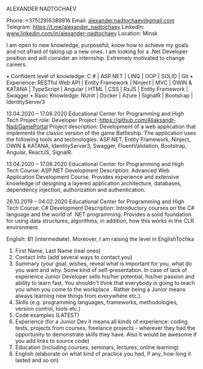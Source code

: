 
ALEXANDER NADTOCHAEV

Phone: +375(29)6389916
Email: alexander.nadtochaev@gmail.com
Telegram: https://t.me/alexander_nadtochaev
LinkedIn: www.linkedin.com/in/alexander-nadtochaev
Location: Minsk      

I am open to new knowledge, purposeful, know how to achieve my goals and not afraid of taking up a new ones. I am looking for a .Net Developer position and will consider an internship. Extremely motivated to change careers.

•	Confident level of knowledge: C # | ASP.NET | LINQ | OOP | SOLID | Git
•	Experience: RESTful Web API | Entity Framework | Ninject | MVC | OWIN & KATANA | TypeScript | Angular | HTML | CSS | RxJS | Entity Framework | Swagger
•	Basic Knowledge: NUnit | Docker | Azure | SignalR | Bootstrap | IdentityServer3

13.04.2020 – 17.08.2020 Educational Center for Programming and High Tech 
Project role: Developer
Project: https://github.com/Aliaksandr-Nad/GamePortal
Project description: Development of a web application that implements the classic version of the game Battleship. The application uses the following tools and technologies: ASP.NET, Entity Framework, Ninject, OWIN & KATANA, IdentityServer3, Swagger, FluentValidation, Bootstrap, Angular, ReactJS, SignalR.

13.04.2020 – 17.08.2020 Educational Center for Programming and High Tech
Course: ASP.NET Development
Description: Advanced Web Application Development Course. Provides experience and extensive knowledge of designing a layered application architecture, databases, dependency injection, authorization and authentication.

26.10.2019 – 04.02.2020 Educational Center for Programming and High Tech
Course: C# Development
Description: Introductory courses on the C# language and the world of 
.NET programming. Provides a solid foundation for using data structures, algorithms, in addition, how this works in the CLR environment.

English: B1 (intermediate). Moreover, I am raising the level in EnglishTochka


1. First Name, Last Name (real ones)
2. Contact Info (add several ways to contact you)
3. Summary (your goal, wishes, reveal what is important for you, what do you want and why.
Some kind of self-presentation. In case of lack of experience  Junior Developer sells his/her potential, his/her passion and ability to learn fast. You shouldn't think that everybody is going to teach you when you come to the workplace . Rather being a Junior means always
learning new things from everywhere etc.).
4. Skills (e.g. programming languages, frameworks, methodologies, version control, tools etc.)
5. Code examples (LATEST)
6. Experience (for a Junior Dev it means all kinds of experience: coding tests, projects from courses,
freelance projects - wherever they had the opportunity to demonstrate skills they have.
Also it would be awesome if you add links to source code)
7. Education (including courses, seminars, lectures, online learning)
8. English (elaborate on what kind of practice you had, if any, how long it lasted and so on)
